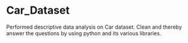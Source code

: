 # Car_Dataset

Performed descriptive data analysis on Car dataset. Clean and thereby answer the questions by using python and its various libraries.

